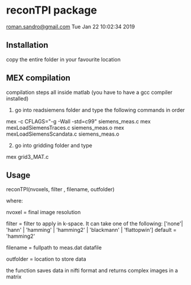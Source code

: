 # reconTPI package

roman.sandro@gmail.com
Tue Jan 22 10:02:34 2019

## Installation

copy the entire folder in your favourite location

## MEX compilation 
compilation steps all inside matlab (you have to have a gcc compiler installed)

1) go into readsiemens folder and type the following commands in order 

mex -c CFLAGS="-g -Wall -std=c99" siemens_meas.c
mex mexLoadSiemensTraces.c siemens_meas.o
mex mexLoadSiemensScandata.c siemens_meas.o

2) go into gridding folder and type 

mex grid3_MAT.c

## Usage


reconTPI(nvoxels, filter , filename, outfolder)

where: 

nvoxel = final image resolution

filter = filter to apply in k-space. It can take one of the following:
         ['none'| 'hann' | 'hamming' | 'hamming2' | 'blackmann' | 'flattopwin']
         default = 'hamming2'

filename = fullpath to meas.dat datafile

outfolder = location to store data

the function saves data in nifti format and returns complex images in a matrix
